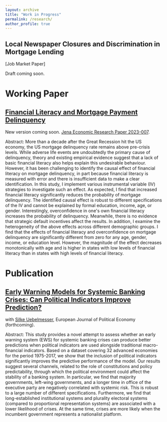 ```yaml
---
layout: archive
title: "Work in Progress"
permalink: /research/
author_profile: true
---
```

Local Newspaper Closures and Discrimination in Mortgage Lending
---------
[Job Market Paper]

Draft coming soon.

Working Paper
======

[Financial Literacy and Mortgage Payment Delinquency](https://www.dropbox.com/scl/fi/zdyojgf0iatrcv26ecqvj/20231030_FLPaper.pdf?rlkey=17jriew91fphhkfegn8i5sq9h&dl=0) 
------
New version coming soon.
[Jena Economic Research Paper 2023-007](https://ideas.repec.org/p/jrp/jrpwrp/2023-007.html).

Abstract: More than a decade after the Great Recession hit the US economy, the US mortgage delinquency rate remains above pre-crisis levels. While adverse life events are undoubtedly the primary cause of delinquency, theory and existing empirical evidence suggest that a lack of basic financial literacy also helps explain this undesirable behaviour. However, it has been challenging to identify the causal effect of financial literacy on mortgage delinquency, in part because financial literacy is measured with error and there is insufficient data to make a clear identification. In this study, I implement various instrumental variable (IV) strategies to investigate such an effect. As expected, I find that increased financial literacy significantly reduces the probability of mortgage delinquency. The identified causal effect is robust to different specifications of the IV and cannot be explained by formal education, income, age, or gender. Interestingly, overconfidence in one's own financial literacy increases the probability of delinquency. Meanwhile, there is no evidence that strategic default incentives affect the results. In addition, I examine the heterogeneity of the above effects across different demographic groups. I find that the effects of financial literacy and overconfidence on mortgage delinquency are significantly different from zero for any age, gender, income, or education level. However, the magnitude of the effect decreases monotonically with age and is higher in states with low levels of financial literacy than in states with high levels of financial literacy.

Publication
======

[Early Warning Models for Systemic Banking Crises: Can Political Indicators Improve Prediction?](https://www.dropbox.com/scl/fi/vx6ajogds2cut9hrthhph/20230908_EWSPaper.pdf?rlkey=q2eoyxphx3val8vplobiyo4vq&dl=0) 
------
with [Silke Uebelmesser](https://sites.google.com/view/silkeuebelmesser/home), European Journal of Political Economy (forthcoming).

Abstract: This study provides a novel attempt to assess whether an early warning system (EWS) for systemic banking crises can produce better predictions when political indicators are used alongside traditional macro-financial indicators. Based on a dataset covering 32 advanced economies for the period 1975-2017, we show that the inclusion of political indicators significantly improves the predictive performance of the model. Our results suggest several channels, related to the role of constitutions and policy predictability, through which the political environment could affect the stability of a banking system. In particular, we find that majority governments, left-wing governments, and a longer time in office of the executive party are negatively correlated with systemic risk. This is robust to a large number of different specifications. Furthermore, we find that long-established institutional systems and plurality electoral systems (compared to proportional representation systems) are associated with a lower likelihood of crises. At the same time, crises are more likely when the incumbent government represents a nationalist platform.




